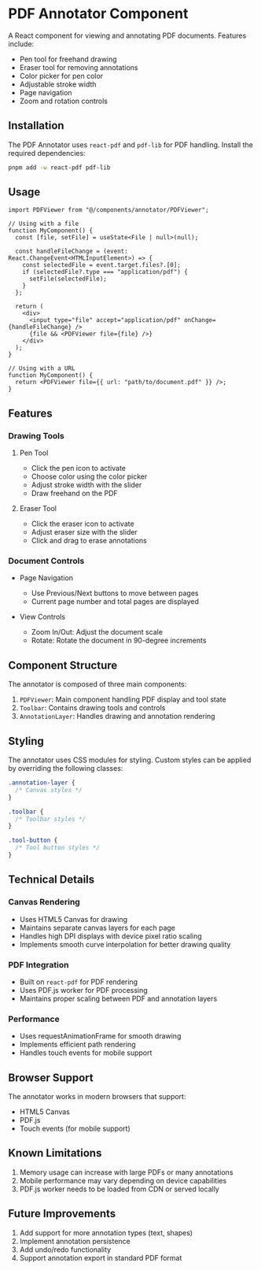 # PDF Annotator Component

A React component for viewing and annotating PDF documents. Features include:

- Pen tool for freehand drawing
- Eraser tool for removing annotations
- Color picker for pen color
- Adjustable stroke width
- Page navigation
- Zoom and rotation controls

## Installation

The PDF Annotator uses `react-pdf` and `pdf-lib` for PDF handling. Install the required dependencies:

```bash
pnpm add -w react-pdf pdf-lib
```

## Usage

```tsx
import PDFViewer from "@/components/annotator/PDFViewer";

// Using with a file
function MyComponent() {
  const [file, setFile] = useState<File | null>(null);

  const handleFileChange = (event: React.ChangeEvent<HTMLInputElement>) => {
    const selectedFile = event.target.files?.[0];
    if (selectedFile?.type === "application/pdf") {
      setFile(selectedFile);
    }
  };

  return (
    <div>
      <input type="file" accept="application/pdf" onChange={handleFileChange} />
      {file && <PDFViewer file={file} />}
    </div>
  );
}

// Using with a URL
function MyComponent() {
  return <PDFViewer file={{ url: "path/to/document.pdf" }} />;
}
```

## Features

### Drawing Tools

1. Pen Tool

   - Click the pen icon to activate
   - Choose color using the color picker
   - Adjust stroke width with the slider
   - Draw freehand on the PDF

2. Eraser Tool
   - Click the eraser icon to activate
   - Adjust eraser size with the slider
   - Click and drag to erase annotations

### Document Controls

- Page Navigation

  - Use Previous/Next buttons to move between pages
  - Current page number and total pages are displayed

- View Controls
  - Zoom In/Out: Adjust the document scale
  - Rotate: Rotate the document in 90-degree increments

## Component Structure

The annotator is composed of three main components:

1. `PDFViewer`: Main component handling PDF display and tool state
2. `Toolbar`: Contains drawing tools and controls
3. `AnnotationLayer`: Handles drawing and annotation rendering

## Styling

The annotator uses CSS modules for styling. Custom styles can be applied by overriding the following classes:

```css
.annotation-layer {
  /* Canvas styles */
}

.toolbar {
  /* Toolbar styles */
}

.tool-button {
  /* Tool button styles */
}
```

## Technical Details

### Canvas Rendering

- Uses HTML5 Canvas for drawing
- Maintains separate canvas layers for each page
- Handles high DPI displays with device pixel ratio scaling
- Implements smooth curve interpolation for better drawing quality

### PDF Integration

- Built on `react-pdf` for PDF rendering
- Uses PDF.js worker for PDF processing
- Maintains proper scaling between PDF and annotation layers

### Performance

- Uses requestAnimationFrame for smooth drawing
- Implements efficient path rendering
- Handles touch events for mobile support

## Browser Support

The annotator works in modern browsers that support:

- HTML5 Canvas
- PDF.js
- Touch events (for mobile support)

## Known Limitations

1. Memory usage can increase with large PDFs or many annotations
2. Mobile performance may vary depending on device capabilities
3. PDF.js worker needs to be loaded from CDN or served locally

## Future Improvements

1. Add support for more annotation types (text, shapes)
2. Implement annotation persistence
3. Add undo/redo functionality
4. Support annotation export in standard PDF format
